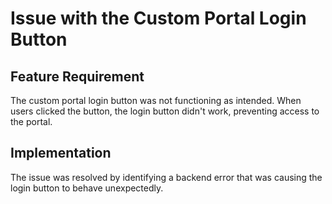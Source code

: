 # Issue with the Custom Portal Login Button

## Feature Requirement
The custom portal login button was not functioning as intended. When users clicked the button, the login button didn't work, preventing access to the portal.

## Implementation

The issue was resolved by identifying a backend error that was causing the login button to behave unexpectedly.
